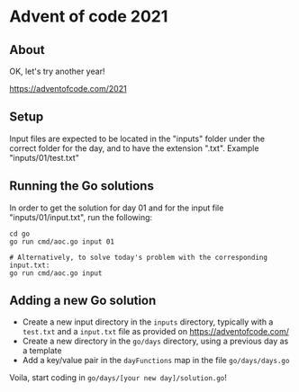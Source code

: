 # Advent of code 2021

## About
OK, let's try another year!

https://adventofcode.com/2021

## Setup
Input files are expected to be located in the "inputs" folder under the correct folder for the day, and to have the extension ".txt". Example "inputs/01/test.txt"

## Running the Go solutions

In order to get the solution for day 01 and for the input file  "inputs/01/input.txt", run the following:

```
cd go
go run cmd/aoc.go input 01

# Alternatively, to solve today's problem with the corresponding input.txt:
go run cmd/aoc.go input
```

## Adding a new Go solution
- Create a new input directory in the `inputs` directory, typically with a `test.txt` and a `input.txt` file as provided on https://adventofcode.com/
- Create a new directory in the `go/days` directory, using a previous day as a template
- Add a key/value pair in the `dayFunctions` map in the file `go/days/days.go`

Voila, start coding in `go/days/[your new day]/solution.go`!